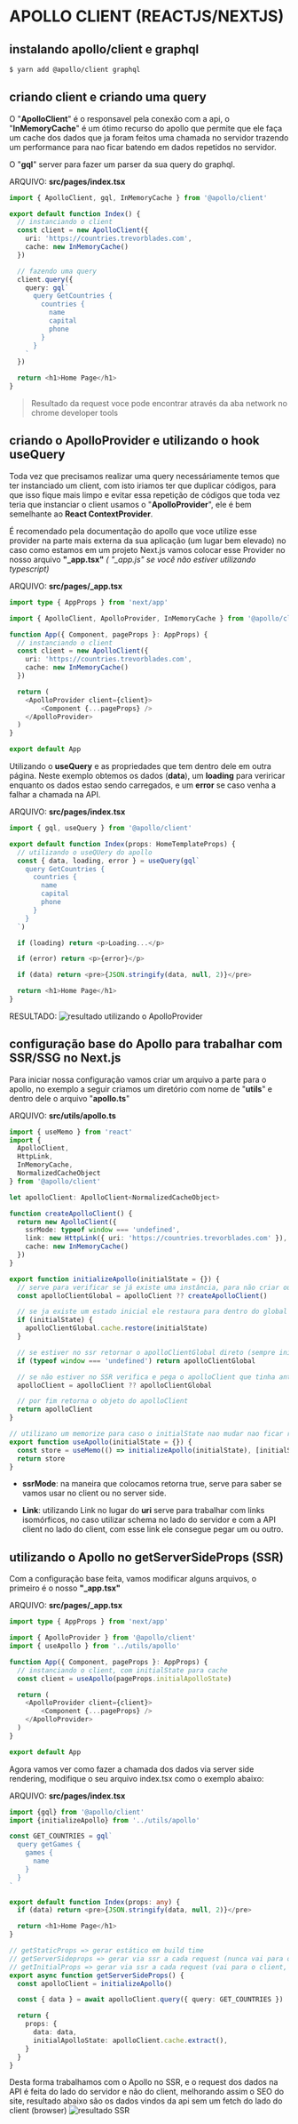 # APOLLO CLIENT (REACTJS/NEXTJS)

## instalando apollo/client e graphql
```bash
$ yarn add @apollo/client graphql
```

## criando client e criando uma query
O "**ApolloClient**" é o responsavel pela conexão com a api, o "**InMemoryCache**" é um ótimo recurso do apollo que permite que ele faça um cache dos dados que ja foram feitos uma chamada no servidor trazendo um performance para nao ficar batendo em dados repetidos no servidor.

O "**gql**" server para fazer um parser da sua query do graphql.

ARQUIVO: **src/pages/index.tsx**
```typescript
import { ApolloClient, gql, InMemoryCache } from '@apollo/client'

export default function Index() {
  // instanciando o client
  const client = new ApolloClient({
    uri: 'https://countries.trevorblades.com',
    cache: new InMemoryCache()
  })

  // fazendo uma query
  client.query({
    query: gql`
      query GetCountries {
        countries {
          name
          capital
          phone
        }
      }
    `
  })

  return <h1>Home Page</h1>
}

```

> Resultado da request voce pode encontrar através da aba network no chrome developer tools


## criando o ApolloProvider e utilizando o hook useQuery
Toda vez que precisamos realizar uma query necessáriamente temos que ter instanciado um client, com isto iriamos ter que duplicar códigos, para que isso fique mais limpo e evitar essa repetição de códigos que toda vez teria que instanciar o client usamos o "**ApolloProvider**", ele é bem semelhante ao **React ContextProvider**.

É recomendado pela documentação do apollo que voce utilize esse provider na parte mais externa da sua aplicação (um lugar bem elevado) no caso como estamos em um projeto Next.js vamos colocar esse Provider no nosso arquivo **"_app.tsx"** *( "_app.js" se você não estiver utilizando typescript)*

ARQUIVO: **src/pages/_app.tsx**
```typescript
import type { AppProps } from 'next/app'

import { ApolloClient, ApolloProvider, InMemoryCache } from '@apollo/client'

function App({ Component, pageProps }: AppProps) {
  // instanciando o client
  const client = new ApolloClient({
    uri: 'https://countries.trevorblades.com',
    cache: new InMemoryCache()
  })

  return (
    <ApolloProvider client={client}>
        <Component {...pageProps} />
    </ApolloProvider>
  )
}

export default App
```

Utilizando o **useQuery** e as propriedades que tem dentro dele em outra página. Neste exemplo obtemos os dados (**data**), um **loading** para veriricar enquanto os dados estao sendo carregados, e um **error** se caso venha a falhar a chamada na API.

ARQUIVO: **src/pages/index.tsx**
```typescript
import { gql, useQuery } from '@apollo/client'

export default function Index(props: HomeTemplateProps) {
  // utilizando o useQUery do apollo
  const { data, loading, error } = useQuery(gql`
    query GetCountries {
      countries {
        name
        capital
        phone
      }
    }
  `)

  if (loading) return <p>Loading...</p>

  if (error) return <p>{error}</p>

  if (data) return <pre>{JSON.stringify(data, null, 2)}</pre>

  return <h1>Home Page</h1>
}
```

RESULTADO:
![resultado utilizando o ApolloProvider](./screenshot-01.png)

## configuração base do Apollo para trabalhar com SSR/SSG no Next.js
Para iniciar nossa configuração vamos criar um arquivo a parte para o apollo, no exemplo a seguir criamos um diretório com nome de "**utils**" e dentro dele o arquivo "**apollo.ts**"

ARQUIVO: **src/utils/apollo.ts**
```typescript
import { useMemo } from 'react'
import {
  ApolloClient,
  HttpLink,
  InMemoryCache,
  NormalizedCacheObject
} from '@apollo/client'

let apolloClient: ApolloClient<NormalizedCacheObject>

function createApolloClient() {
  return new ApolloClient({
    ssrMode: typeof window === 'undefined',
    link: new HttpLink({ uri: 'https://countries.trevorblades.com' }),
    cache: new InMemoryCache()
  })
}

export function initializeApollo(initialState = {}) {
  // serve para verificar se já existe uma instância, para não criar outra.
  const apolloClientGlobal = apolloClient ?? createApolloClient()

  // se ja existe um estado inicial ele restaura para dentro do global (recupera os dados de cache)
  if (initialState) {
    apolloClientGlobal.cache.restore(initialState)
  }

  // se estiver no ssr retornar o apolloClientGlobal direto (sempre inicializando no SSR com cache limpo)
  if (typeof window === 'undefined') return apolloClientGlobal

  // se não estiver no SSR verifica e pega o apolloClient que tinha antes ou o apolloClientGlobal
  apolloClient = apolloClient ?? apolloClientGlobal

  // por fim retorna o objeto do apolloClient
  return apolloClient
}

// utilizano um memorize para caso o initialState nao mudar nao ficar reinicializando
export function useApollo(initialState = {}) {
  const store = useMemo(() => initializeApollo(initialState), [initialState])
  return store
}
```

- **ssrMode**: na maneira que colocamos retorna true, serve para saber se vamos usar no client ou no server side.

- **Link**: utilizando Link no lugar do **uri** serve para trabalhar com links isomórficos, no caso utilizar schema no lado do servidor e com a API client no lado do client, com esse link ele consegue pegar um ou outro.


## utilizando o Apollo no getServerSideProps (SSR)
Com a configuração base feita, vamos modificar alguns arquivos, o primeiro é o nosso **"_app.tsx"**

ARQUIVO: **src/pages/_app.tsx**
```typescript
import type { AppProps } from 'next/app'

import { ApolloProvider } from '@apollo/client'
import { useApollo } from '../utils/apollo'

function App({ Component, pageProps }: AppProps) {
  // instanciando o client, com initialState para cache
  const client = useApollo(pageProps.initialApolloState)

  return (
    <ApolloProvider client={client}>
        <Component {...pageProps} />
    </ApolloProvider>
  )
}

export default App
```

Agora vamos ver como fazer a chamada dos dados via server side rendering, modifique o seu arquivo index.tsx como o exemplo abaixo:

ARQUIVO: **src/pages/index.tsx**
```typescript
import {gql} from '@apollo/client'
import {initializeApollo} from '../utils/apollo'

const GET_COUNTRIES = gql`
  query getGames {
    games {
      name
    }
  }
`

export default function Index(props: any) {
  if (data) return <pre>{JSON.stringify(data, null, 2)}</pre>

  return <h1>Home Page</h1>
}

// getStaticProps => gerar estático em build time
// getServerSideprops => gerar via ssr a cada request (nunca vai para o bundle do client)
// getInitialProps => gerar via ssr a cada request (vai para o client, faz o hydrate do lado do cliente depois do primeiro request)
export async function getServerSideProps() {
  const apolloClient = initializeApollo()

  const { data } = await apolloClient.query({ query: GET_COUNTRIES })

  return {
    props: {
      data: data,
      initialApolloState: apolloClient.cache.extract(),
    }
  }
}
```

Desta forma trabalhamos com o Apollo no SSR, e o request dos dados na API é feita do lado do servidor e não do client, melhorando assim o SEO do site, resultado abaixo são os dados vindos da api sem um fetch do lado do client (browser)
![resultado SSR](./screenshot-02.png)
